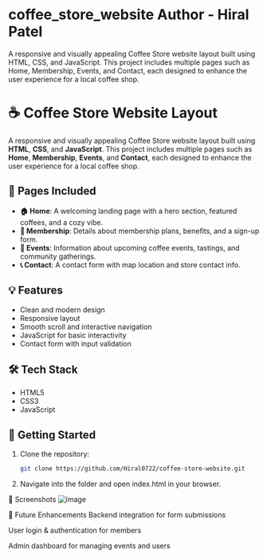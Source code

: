 # coffee_store_website Author - Hiral Patel
A responsive and visually appealing Coffee Store website layout built using HTML, CSS, and JavaScript. This project includes multiple pages such as Home, Membership, Events, and Contact, each designed to enhance the user experience for a local coffee shop.

# ☕ Coffee Store Website Layout

A responsive and visually appealing Coffee Store website layout built using **HTML**, **CSS**, and **JavaScript**. This project includes multiple pages such as **Home**, **Membership**, **Events**, and **Contact**, each designed to enhance the user experience for a local coffee shop.

## 🧩 Pages Included

- **🏠 Home**: A welcoming landing page with a hero section, featured coffees, and a cozy vibe.
- **🎫 Membership**: Details about membership plans, benefits, and a sign-up form.
- **📅 Events**: Information about upcoming coffee events, tastings, and community gatherings.
- **📞 Contact**: A contact form with map location and store contact info.

## 💡 Features

- Clean and modern design
- Responsive layout
- Smooth scroll and interactive navigation
- JavaScript for basic interactivity
- Contact form with input validation

## 🛠️ Tech Stack

- HTML5
- CSS3 
- JavaScript

  
## 🚀 Getting Started

1. Clone the repository:
   ```bash
   git clone https://github.com/Hiral0722/coffee-store-website.git
   
2. Navigate into the folder and open index.html in your browser.

📸 Screenshots
![image](https://github.com/user-attachments/assets/38c01b2d-b7a2-41fb-a38e-8eaade797fc6)


📌 Future Enhancements
Backend integration for form submissions

User login & authentication for members

Admin dashboard for managing events and users



